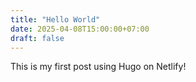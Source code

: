 ```yaml
---
title: "Hello World"
date: 2025-04-08T15:00:00+07:00
draft: false
---
```


This is my first post using Hugo on Netlify!
